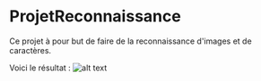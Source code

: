 # ProjetReconnaissance
Ce projet à pour but de faire de la reconnaissance d'images et de caractères. 

Voici le résultat : 
![alt text]([https://github.com/adam-p/markdown-here/raw/master/src/common/images/icon48.png](https://github.com/AbdeMoussi/ProjetReconnaissance/blob/main/Capture%20d'%C3%A9cran%202025-09-20%20113415.png) "Resultat")
